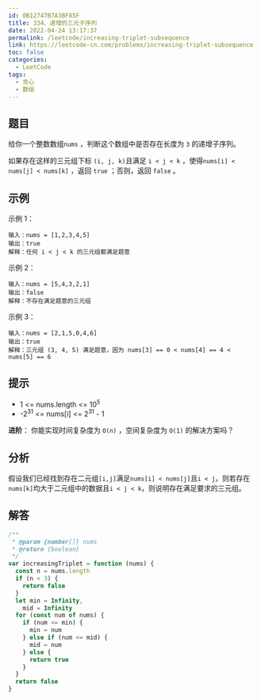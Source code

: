 ```yaml
---
id: 0B12747B7A3BF85F
title: 334、递增的三元子序列
date: 2022-04-24 13:17:37
permalink: /leetcode/increasing-triplet-subsequence
link: https://leetcode-cn.com/problems/increasing-triplet-subsequence
toc: false
categories:
  - LeetCode
tags:
  - 贪心
  - 数组
---
```


<Level type='medium'/>

## 题目

给你一个整数数组`nums` ，判断这个数组中是否存在长度为 `3` 的递增子序列。

如果存在这样的三元组下标 `(i, j, k)`且满足 `i < j < k` ，使得`nums[i] < nums[j] < nums[k]` ，返回 `true` ；否则，返回 `false` 。

## 示例

示例 1：

```text
输入：nums = [1,2,3,4,5]
输出：true
解释：任何 i < j < k 的三元组都满足题意
```

示例 2：

```text
输入：nums = [5,4,3,2,1]
输出：false
解释：不存在满足题意的三元组
```

示例 3：

```text
输入：nums = [2,1,5,0,4,6]
输出：true
解释：三元组 (3, 4, 5) 满足题意，因为 nums[3] == 0 < nums[4] == 4 < nums[5] == 6
```

## 提示

- 1 <= nums.length <= 10<sup>5</sup>
- -2<sup>31</sup> <= nums[i] <= 2<sup>31</sup> - 1

**进阶**： 你能实现时间复杂度为 `O(n)` ，空间复杂度为 `O(1)` 的解决方案吗？

## 分析

假设我们已经找到存在二元组`[i,j]`满足`nums[i] < nums[j]`且`i < j`，则若存在`nums[k]`均大于二元组中的数据且`i < j < k`，则说明存在满足要求的三元组。

## 解答

```javascript
/**
 * @param {number[]} nums
 * @return {boolean}
 */
var increasingTriplet = function (nums) {
  const n = nums.length
  if (n < 3) {
    return false
  }
  let min = Infinity,
    mid = Infinity
  for (const num of nums) {
    if (num <= min) {
      min = num
    } else if (num <= mid) {
      mid = num
    } else {
      return true
    }
  }
  return false
}
```

